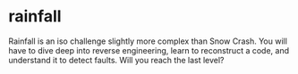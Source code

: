 # rainfall
Rainfall is an iso challenge slightly more complex than Snow Crash. You will have to dive deep into reverse engineering, learn to reconstruct a code, and understand it to detect faults. Will you reach the last level?
